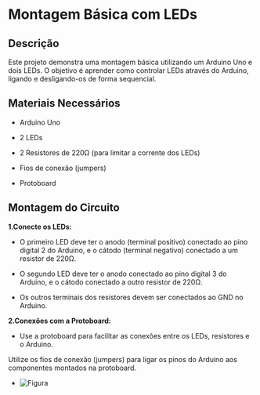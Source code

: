 # Montagem Básica com LEDs
## Descrição
Este projeto demonstra uma montagem básica utilizando um Arduino Uno e dois LEDs. O objetivo é aprender como controlar LEDs através do Arduino, ligando e desligando-os de forma sequencial.

## Materiais Necessários
+ Arduino Uno

+ 2 LEDs

+ 2 Resistores de 220Ω (para limitar a corrente dos LEDs)

+ Fios de conexão (jumpers)

+ Protoboard

## Montagem do Circuito

**1.Conecte os LEDs:**

+ O primeiro LED deve ter o anodo (terminal positivo) conectado ao pino digital 2 do Arduino, e o cátodo (terminal negativo) conectado a um resistor de 220Ω.

+ O segundo LED deve ter o anodo conectado ao pino digital 3 do Arduino, e o cátodo conectado a outro resistor de 220Ω.

+ Os outros terminais dos resistores devem ser conectados ao GND no Arduino.

**2.Conexões com a Protoboard:**

+ Use a protoboard para facilitar as conexões entre os LEDs, resistores e o Arduino.


Utilize os fios de conexão (jumpers) para ligar os pinos do Arduino aos componentes montados na protoboard.

+ ![Figura](https://github.com/user-attachments/assets/faa4167d-cc3b-4587-bd64-24a5f8646cf4)
